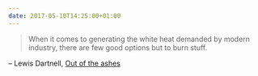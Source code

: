 ```yaml
---
date: 2017-05-10T14:25:00+01:00
---
```

> When it comes to generating the white heat demanded by modern industry, there are few good options but to burn stuff.

– Lewis Dartnell, [Out of the ashes](https://aeon.co/essays/could-we-reboot-a-modern-civilisation-without-fossil-fuels)
